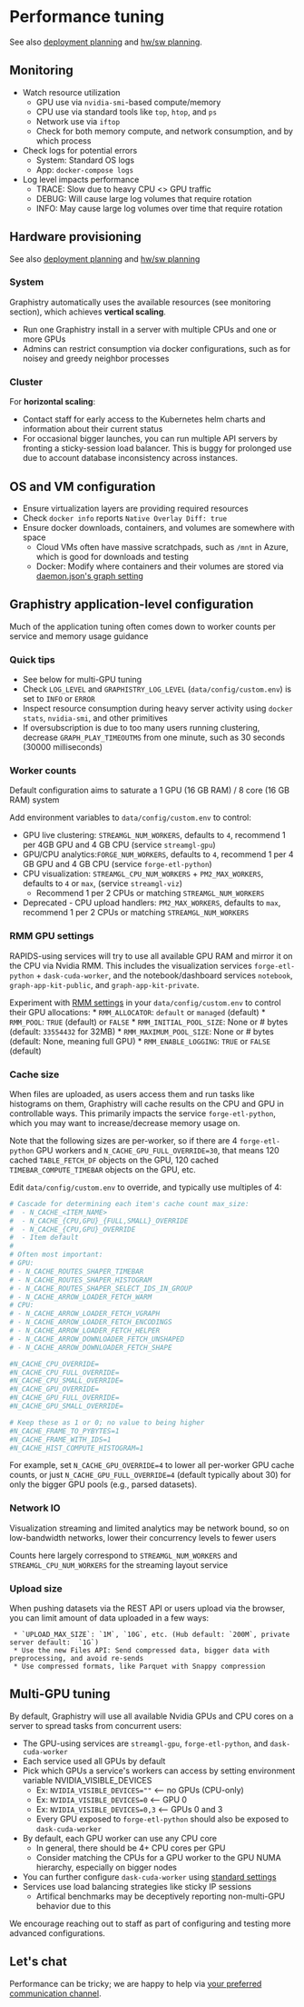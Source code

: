 # Performance tuning

See also [deployment planning](deployment-planning.md) and [hw/sw planning](../hardware-software.md).

## Monitoring

* Watch resource utilization
  * GPU use via `nvidia-smi`-based compute/memory
  * CPU use via standard tools like `top`, `htop`, and `ps`
  * Network use via `iftop`
  * Check for both memory compute, and network consumption, and by which process 
* Check logs for potential errors
  * System: Standard OS logs
  * App: `docker-compose logs`
* Log level impacts performance
  * TRACE: Slow due to heavy CPU <> GPU traffic
  * DEBUG: Will cause large log volumes that require rotation
  * INFO: May cause large log volumes over time that require rotation

## Hardware provisioning

See also [deployment planning](deployment-planning.md) and [hw/sw planning](hardware-software.md)

### System

Graphistry automatically uses the available resources (see monitoring section), which achieves **vertical scaling**.

* Run one Graphistry install in a server with multiple CPUs and one or more GPUs
* Admins can restrict consumption via docker configurations, such as for noisey and greedy neighbor processes

### Cluster 

For **horizontal scaling**:

* Contact staff for early access to the Kubernetes helm charts and information about their current status
* For occasional bigger launches, you can run multiple API servers by fronting a sticky-session load balancer. This is buggy for prolonged use due to account database inconsistency across instances.

## OS and VM configuration

* Ensure virtualization layers are providing required resources
* Check `docker info` reports `Native Overlay Diff: true`
* Ensure docker downloads, containers, and volumes are somewhere with space
  * Cloud VMs often have massive scratchpads, such as `/mnt` in Azure, which is good for downloads and testing
  * Docker: Modify where containers and their volumes are stored via [daemon.json's graph setting](https://stackoverflow.com/questions/24309526/how-to-change-the-docker-image-installation-directory/34731550#34731550)



## Graphistry application-level configuration

Much of the application tuning often comes down to worker counts per service and memory usage guidance

### Quick tips
* See below for multi-GPU tuning
* Check `LOG_LEVEL` and `GRAPHISTRY_LOG_LEVEL` (`data/config/custom.env`) is set to `INFO` or `ERROR`
* Inspect resource consumption during heavy server activity using `docker stats`, `nvidia-smi`, and other primitives 
* If oversubscription is due to too many users running clustering, decrease `GRAPH_PLAY_TIMEOUTMS` from one minute, such as 30 seconds (30000 milliseconds)

### Worker counts

Default configuration aims to saturate a 1 GPU (16 GB RAM) / 8 core (16 GB RAM) system

Add environment variables to `data/config/custom.env` to control:
  * GPU live clustering: `STREAMGL_NUM_WORKERS`, defaults to `4`, recommend 1 per 4GB GPU and 4 GB CPU (service `streamgl-gpu`)
  * GPU/CPU analytics:`FORGE_NUM_WORKERS`, defaults to `4`, recommend 1 per 4 GB GPU and 4 GB CPU (service `forge-etl-python`)
  * CPU visualization: `STREAMGL_CPU_NUM_WORKERS` + `PM2_MAX_WORKERS`, defaults to `4` or `max`, (service `streamgl-viz`)
    * Recommend 1 per 2 CPUs or matching `STREAMGL_NUM_WORKERS`
  * Deprecated - CPU upload handlers: `PM2_MAX_WORKERS`, defaults to `max`, recommend 1 per 2 CPUs or matching `STREAMGL_NUM_WORKERS`

### RMM GPU settings

RAPIDS-using services will try to use all available GPU RAM and mirror it on the CPU via Nvidia RMM. This includes the visualization services `forge-etl-python` + `dask-cuda-worker`, and the notebook/dashboard services `notebook`, `graph-app-kit-public`, and `graph-app-kit-private`. 

Experiment with [RMM settings](https://github.com/rapidsai/rmm) in your `data/config/custom.env` to control their GPU allocations:
      * `RMM_ALLOCATOR`: `default` or `managed` (default)
      * `RMM_POOL`: `TRUE` (default) or `FALSE`
      * `RMM_INITIAL_POOL_SIZE`: None or # bytes (default: `33554432` for 32MB)
      * `RMM_MAXIMUM_POOL_SIZE`: None or # bytes (default: None, meaning full GPU)
      * `RMM_ENABLE_LOGGING`: `TRUE` or `FALSE` (default)

### Cache size

When files are uploaded, as users access them and run tasks like histograms on them, Graphistry will cache results on the CPU and GPU in controllable ways. This primarily impacts the service `forge-etl-python`, which you may want to increase/decrease memory usage on.

Note that the following sizes are per-worker, so if there are 4 `forge-etl-python` GPU workers and `N_CACHE_GPU_FULL_OVERRIDE=30`, that means 120 cached `TABLE_FETCH_DF` objects on the GPU, 120 cached `TIMEBAR_COMPUTE_TIMEBAR` objects on the GPU, etc.

Edit `data/config/custom.env` to override, and typically use multiples of 4:

```bash
# Cascade for determining each item's cache count max_size:
#  - N_CACHE_<ITEM_NAME>
#  - N_CACHE_{CPU,GPU}_{FULL,SMALL}_OVERRIDE
#  - N_CACHE_{CPU,GPU}_OVERRIDE
#  - Item default
#
# Often most important:
# GPU:
# - N_CACHE_ROUTES_SHAPER_TIMEBAR
# - N_CACHE_ROUTES_SHAPER_HISTOGRAM
# - N_CACHE_ROUTES_SHAPER_SELECT_IDS_IN_GROUP
# - N_CACHE_ARROW_LOADER_FETCH_WARM
# CPU:
# - N_CACHE_ARROW_LOADER_FETCH_VGRAPH
# - N_CACHE_ARROW_LOADER_FETCH_ENCODINGS
# - N_CACHE_ARROW_LOADER_FETCH_HELPER
# - N_CACHE_ARROW_DOWNLOADER_FETCH_UNSHAPED
# - N_CACHE_ARROW_DOWNLOADER_FETCH_SHAPE

#N_CACHE_CPU_OVERRIDE=
#N_CACHE_CPU_FULL_OVERRIDE=
#N_CACHE_CPU_SMALL_OVERRIDE=
#N_CACHE_GPU_OVERRIDE=
#N_CACHE_GPU_FULL_OVERRIDE=
#N_CACHE_GPU_SMALL_OVERRIDE=

# Keep these as 1 or 0; no value to being higher
#N_CACHE_FRAME_TO_PYBYTES=1
#N_CACHE_FRAME_WITH_IDS=1
#N_CACHE_HIST_COMPUTE_HISTOGRAM=1
```

For example, set `N_CACHE_GPU_OVERRIDE=4` to lower all per-worker GPU cache counts, or just `N_CACHE_GPU_FULL_OVERRIDE=4` (default typically about 30) for only the bigger GPU pools (e.g., parsed datasets).

### Network IO

Visualization streaming and limited analytics may be network bound, so on low-bandwidth networks, lower their concurrency levels to fewer users

Counts here largely correspond to `STREAMGL_NUM_WORKERS` and `STREAMGL_CPU_NUM_WORKERS` for the streaming layout service

### Upload size

When pushing datasets via the REST API or users upload via the browser, you can limit amount of data uploaded in a few ways:

     * `UPLOAD_MAX_SIZE`: `1M`, `10G`, etc. (Hub default: `200M`, private server default:  `1G`)
     * Use the new Files API: Send compressed data, bigger data with preprocessing, and avoid re-sends
     * Use compressed formats, like Parquet with Snappy compression


## Multi-GPU tuning

By default, Graphistry will use all available Nvidia GPUs and CPU cores on a server to spread tasks from concurrent users:

* The GPU-using services are `streamgl-gpu`, `forge-etl-python`, and `dask-cuda-worker`
* Each service used all GPUs by default
* Pick which GPUs a service's workers can access by setting environment variable NVIDIA_VISIBLE_DEVICES
  * Ex: `NVIDIA_VISIBLE_DEVICES=""` <-- no GPUs (CPU-only)
  * Ex: `NVIDIA_VISIBLE_DEVICES=0` <-- GPU 0
  * Ex: `NVIDIA_VISIBLE_DEVICES=0,3` <-- GPUs 0 and 3
  * Every GPU exposed to `forge-etl-python` should also be exposed to `dask-cuda-worker`
* By default, each GPU worker can use any CPU core
  * In general, there should be 4+ CPU cores per GPU
  * Consider matching the CPUs for a GPU worker to the GPU NUMA hierarchy, especially on bigger nodes
* You can further configure `dask-cuda-worker` using [standard settings](https://dask-cuda.readthedocs.io/en/stable/worker.html)
* Services use load balancing strategies like sticky IP sessions
  * Artifical benchmarks may be deceptively reporting non-multi-GPU behavior due to this

We encourage reaching out to staff as part of configuring and testing more advanced configurations.

## Let's chat

Performance can be tricky; we are happy to help via [your preferred communication channel](https://www.graphistry.com/support).
